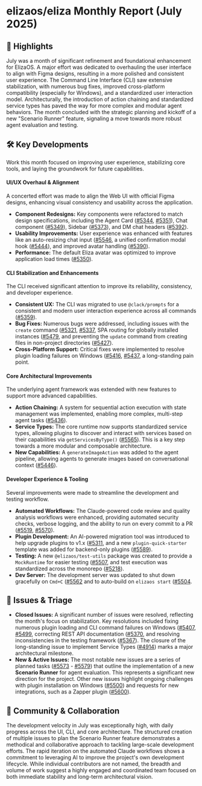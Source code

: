 # elizaos/eliza Monthly Report (July 2025)

## 🚀 Highlights
July was a month of significant refinement and foundational enhancement for ElizaOS. A major effort was dedicated to overhauling the user interface to align with Figma designs, resulting in a more polished and consistent user experience. The Command Line Interface (CLI) saw extensive stabilization, with numerous bug fixes, improved cross-platform compatibility (especially for Windows), and a standardized user interaction model. Architecturally, the introduction of action chaining and standardized service types has paved the way for more complex and modular agent behaviors. The month concluded with the strategic planning and kickoff of a new "Scenario Runner" feature, signaling a move towards more robust agent evaluation and testing.

## 🛠️ Key Developments
Work this month focused on improving user experience, stabilizing core tools, and laying the groundwork for future capabilities.

#### **UI/UX Overhaul & Alignment**
A concerted effort was made to align the Web UI with official Figma designs, enhancing visual consistency and usability across the application.
- **Component Redesigns:** Key components were refactored to match design specifications, including the Agent Card ([#5344](https://github.com/elizaos/eliza/pull/5344), [#5351](https://github.com/elizaos/eliza/pull/5351)), Chat component ([#5349](https://github.com/elizaos/eliza/pull/5349)), Sidebar ([#5373](https://github.com/elizaos/eliza/pull/5373)), and DM chat headers ([#5392](https://github.com/elizaos/eliza/pull/5392)).
- **Usability Improvements:** User experience was enhanced with features like an auto-resizing chat input ([#5546](https://github.com/elizaos/eliza/pull/5546]), a unified confirmation modal hook ([#5444](https://github.com/elizaos/eliza/pull/5444)), and improved avatar handling ([#5390](https://github.com/elizaos/eliza/pull/5390)).
- **Performance:** The default Eliza avatar was optimized to improve application load times ([#5350](https://github.com/elizaos/eliza/pull/5350)).

#### **CLI Stabilization and Enhancements**
The CLI received significant attention to improve its reliability, consistency, and developer experience.
- **Consistent UX:** The CLI was migrated to use `@clack/prompts` for a consistent and modern user interaction experience across all commands ([#5359](https://github.com/elizaos/eliza/pull/5359)).
- **Bug Fixes:** Numerous bugs were addressed, including issues with the `create` command ([#5321](https://github.com/elizaos/eliza/pull/5321), [#5337](https://github.com/elizaos/eliza/pull/5337]), SPA routing for globally installed instances ([#5479](https://github.com/elizaos/eliza/pull/5479]), and preventing the `update` command from creating files in non-project directories ([#5427](https://github.com/elizaos/eliza/pull/5427)).
- **Cross-Platform Support:** Critical fixes were implemented to resolve plugin loading failures on Windows ([#5416](https://github.com/elizaos/eliza/pull/5416), [#5437](https://github.com/elizaos/eliza/pull/5437]), a long-standing pain point.

#### **Core Architectural Improvements**
The underlying agent framework was extended with new features to support more advanced capabilities.
- **Action Chaining:** A system for sequential action execution with state management was implemented, enabling more complex, multi-step agent tasks ([#5436](https://github.com/elizaos/eliza/pull/5436)).
- **Service Types:** The core runtime now supports standardized service types, allowing plugins to discover and interact with services based on their capabilities via `getServicesByType()` ([#5565](https://github.com/elizaos/eliza/pull/5565)). This is a key step towards a more modular and composable architecture.
- **New Capabilities:** A `generateImageAction` was added to the agent pipeline, allowing agents to generate images based on conversational context ([#5446](https://github.com/elizaos/eliza/pull/5446)).

#### **Developer Experience & Tooling**
Several improvements were made to streamline the development and testing workflow.
- **Automated Workflows:** The Claude-powered code review and quality analysis workflows were enhanced, providing automated security checks, verbose logging, and the ability to run on every commit to a PR ([#5519](https://github.com/elizaos/eliza/pull/5519), [#5570](https://github.com/elizaos/eliza/pull/5570)).
- **Plugin Development:** An AI-powered migration tool was introduced to help upgrade plugins to v1.x ([#5311](https://github.com/elizaos/eliza/pull/5311]), and a new `plugin-quick-starter` template was added for backend-only plugins ([#5589](https://github.com/elizaos/eliza/pull/5589)).
- **Testing:** A new `@elizaos/test-utils` package was created to provide a `MockRuntime` for easier testing ([#5507](https://github.com/elizaos/eliza/pull/5507]), and test execution was standardized across the monorepo ([#5218](https://github.com/elizaos/eliza/issues/5218)).
- **Dev Server:** The development server was updated to shut down gracefully on `Cmd+C` ([#5562](https://github.com/elizaos/eliza/pull/5562]) and to auto-build on `elizaos start` ([#5504](https://github.com/elizaos/eliza/pull/5504]).

## 🐛 Issues & Triage
- **Closed Issues:** A significant number of issues were resolved, reflecting the month's focus on stabilization. Key resolutions included fixing numerous plugin loading and CLI command failures on Windows ([#5407](https://github.com/elizaos/eliza/issues/5407), [#5499](https://github.com/elizaos/eliza/issues/5499]), correcting REST API documentation ([#5370](https://github.com/elizaos/eliza/issues/5370]), and resolving inconsistencies in the testing framework ([#5367](https://github.com/elizaos/eliza/issues/5367)). The closure of the long-standing issue to implement Service Types ([#4914](https://github.com/elizaos/eliza/issues/4914)) marks a major architectural milestone.
- **New & Active Issues:** The most notable new issues are a series of planned tasks ([#5573](https://github.com/elizaos/eliza/issues/5573) - [#5579](https://github.com/elizaos/eliza/issues/5579)) that outline the implementation of a new **Scenario Runner** for agent evaluation. This represents a significant new direction for the project. Other new issues highlight ongoing challenges with plugin installation on Windows ([#5500](https://github.com/elizaos/eliza/issues/5500)) and requests for new integrations, such as a Zapper plugin ([#5600](https://github.com/elizaos/eliza/issues/5600)).

## 💬 Community & Collaboration
The development velocity in July was exceptionally high, with daily progress across the UI, CLI, and core architecture. The structured creation of multiple issues to plan the Scenario Runner feature demonstrates a methodical and collaborative approach to tackling large-scale development efforts. The rapid iteration on the automated Claude workflows shows a commitment to leveraging AI to improve the project's own development lifecycle. While individual contributors are not named, the breadth and volume of work suggest a highly engaged and coordinated team focused on both immediate stability and long-term architectural vision.